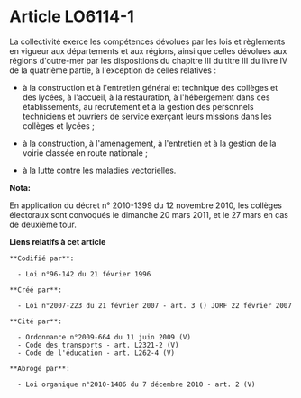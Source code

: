 # Article LO6114-1

La collectivité exerce les compétences dévolues par les lois et règlements en vigueur aux départements et aux régions, ainsi
que celles dévolues aux régions d'outre-mer par les dispositions du chapitre III du titre III du livre IV de la quatrième
partie, à l'exception de celles relatives :

- à la construction et à l'entretien général et technique des collèges et des lycées, à l'accueil, à la restauration, à
l'hébergement dans ces établissements, au recrutement et à la gestion des personnels techniciens et ouvriers de service
exerçant leurs missions dans les collèges et lycées ;

- à la construction, à l'aménagement, à l'entretien et à la gestion de la voirie classée en route nationale ;

- à la lutte contre les maladies vectorielles.

**Nota:**

En application du décret n° 2010-1399 du 12 novembre 2010, les collèges électoraux sont convoqués le dimanche 20 mars 2011,
et le 27 mars en cas de deuxième tour.

**Liens relatifs à cet article**

	**Codifié par**:

	  - Loi n°96-142 du 21 février 1996

	**Créé par**:

	  - Loi n°2007-223 du 21 février 2007 - art. 3 () JORF 22 février 2007

	**Cité par**:

	  - Ordonnance n°2009-664 du 11 juin 2009 (V)
	  - Code des transports - art. L2321-2 (V)
	  - Code de l'éducation - art. L262-4 (V)

	**Abrogé par**:

	  - Loi organique n°2010-1486 du 7 décembre 2010 - art. 2 (V)
